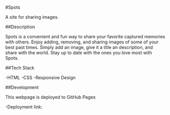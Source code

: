 #Spots

A site for sharing images.

##Description

Spots is a convenient and fun way to share your favorite captured memories with others. Enjoy adding, removing, and sharing images of some of your best past times. Simply add an image, give it a title an description, and share with the world. Stay up to date with the ones you love most with Spots.

##Tech Stack

-HTML
-CSS
-Responsive Design

##Development

This webpage is deployed to GitHub Pages

-Deployment link: